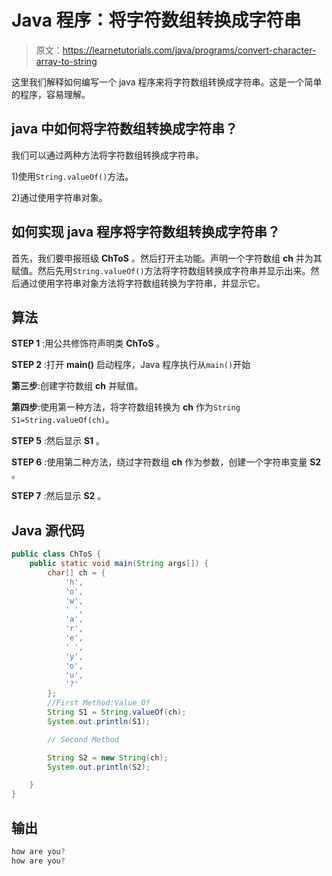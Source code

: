 # Java 程序：将字符数组转换成字符串

> 原文：<https://learnetutorials.com/java/programs/convert-character-array-to-string>

这里我们解释如何编写一个 java 程序来将字符数组转换成字符串。这是一个简单的程序，容易理解。

## java 中如何将字符数组转换成字符串？

我们可以通过两种方法将字符数组转换成字符串。

1)使用`String.valueOf()`方法。

2)通过使用字符串对象。

## 如何实现 java 程序将字符数组转换成字符串？

首先，我们要申报班级 **ChToS** 。然后打开主功能。声明一个字符数组 **ch** 并为其赋值。然后先用`String.valueOf()`方法将字符数组转换成字符串并显示出来。然后通过使用字符串对象方法将字符数组转换为字符串，并显示它。

## 算法

**STEP 1** :用公共修饰符声明类 **ChToS** 。

**STEP 2** :打开 **main()** 启动程序，Java 程序执行从`main()`开始

**第三步**:创建字符数组 **ch** 并赋值。

**第四步**:使用第一种方法，将字符数组转换为 **ch** 作为`String S1=String.valueOf(ch)`。

**STEP 5** :然后显示 **S1** 。

**STEP 6** :使用第二种方法，绕过字符数组 **ch** 作为参数，创建一个字符串变量 **S2** 。

**STEP 7** :然后显示 **S2** 。

## Java 源代码

```java
public class ChToS {
    public static void main(String args[]) {
        char[] ch = {
            'h',
            'o',
            'w',
            ' ',
            'a',
            'r',
            'e',
            ' ',
            'y',
            'o',
            'u',
            '?'
        };
        //First Method:Value Of
        String S1 = String.valueOf(ch);
        System.out.println(S1);

        // Second Method

        String S2 = new String(ch);
        System.out.println(S2);

    }
}

```

## 输出

```java
how are you?
how are you? 
```